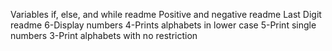 Variables if, else, and while readme
Positive and negative readme
Last Digit readme
6-Display numbers
4-Prints alphabets in lower case
5-Print single numbers
3-Print alphabets with no restriction
